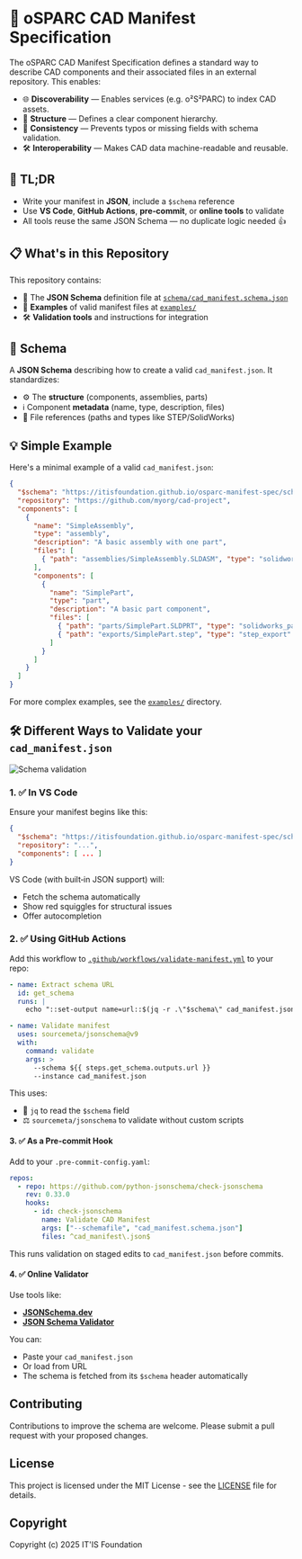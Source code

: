 # 📘 oSPARC CAD Manifest Specification

The oSPARC CAD Manifest Specification defines a standard way to describe CAD components and their associated files in an external repository. This enables:

* 🌐 **Discoverability** — Enables services (e.g. o²S²PARC) to index CAD assets.
* 📂 **Structure** — Defines a clear component hierarchy.
* 💾 **Consistency** — Prevents typos or missing fields with schema validation.
* 🛠️ **Interoperability** — Makes CAD data machine-readable and reusable.

## 🔗 TL;DR

* Write your manifest in **JSON**, include a `$schema` reference
* Use **VS Code**, **GitHub Actions**, **pre‑commit**, or **online tools** to validate
* All tools reuse the same JSON Schema — no duplicate logic needed 👍

## 📋 What's in this Repository

This repository contains:

* 🧩 The **JSON Schema** definition file at [`schema/cad_manifest.schema.json`](schema/cad_manifest.schema.json)
* 📝 **Examples** of valid manifest files at [`examples/`](examples/)
* 🛠️ **Validation tools** and instructions for integration


## 🧩 Schema


A **JSON Schema** describing how to create a valid `cad_manifest.json`.
It standardizes:

* ⚙️ The **structure** (components, assemblies, parts)
* ℹ️ Component **metadata** (name, type, description, files)
* 🧰 File references (paths and types like STEP/SolidWorks)


## 💡 Simple Example

Here's a minimal example of a valid `cad_manifest.json`:

```json
{
  "$schema": "https://itisfoundation.github.io/osparc-manifest-spec/schema/cad_manifest.schema.json",
  "repository": "https://github.com/myorg/cad-project",
  "components": [
    {
      "name": "SimpleAssembly",
      "type": "assembly",
      "description": "A basic assembly with one part",
      "files": [
        { "path": "assemblies/SimpleAssembly.SLDASM", "type": "solidworks_assembly" }
      ],
      "components": [
        {
          "name": "SimplePart",
          "type": "part",
          "description": "A basic part component",
          "files": [
            { "path": "parts/SimplePart.SLDPRT", "type": "solidworks_part" },
            { "path": "exports/SimplePart.step", "type": "step_export" }
          ]
        }
      ]
    }
  ]
}
```

For more complex examples, see the [`examples/`](examples/) directory.


## 🛠️ Different Ways to Validate your `cad_manifest.json`

![Schema validation](https://json-schema.org/img/json_schema.svg)

### 1. ✅ In VS Code

Ensure your manifest begins like this:

```json
{
  "$schema": "https://itisfoundation.github.io/osparc-manifest-spec/schema/cad_manifest.schema.json",
  "repository": "...",
  "components": [ ... ]
}
```

VS Code (with built‑in JSON support) will:

* Fetch the schema automatically
* Show red squiggles for structural issues
* Offer autocompletion


### 2. ✅ Using GitHub Actions

Add this workflow to [`.github/workflows/validate-manifest.yml`](.github/workflows/validate-manifest.yml) to your repo:

```yaml
- name: Extract schema URL
  id: get_schema
  runs: |
    echo "::set-output name=url::$(jq -r .\"$schema\" cad_manifest.json)"

- name: Validate manifest
  uses: sourcemeta/jsonschema@v9
  with:
    command: validate
    args: >
      --schema ${{ steps.get_schema.outputs.url }}
      --instance cad_manifest.json
```

This uses:

* 🐳 `jq` to read the `$schema` field
* ⚖️ `sourcemeta/jsonschema` to validate without custom scripts


#### 3. ✅ As a Pre-commit Hook

Add to your `.pre-commit-config.yaml`:

```yaml
repos:
  - repo: https://github.com/python-jsonschema/check-jsonschema
    rev: 0.33.0
    hooks:
      - id: check-jsonschema
        name: Validate CAD Manifest
        args: ["--schemafile", "cad_manifest.schema.json"]
        files: ^cad_manifest\.json$
```

This runs validation on staged edits to `cad_manifest.json` before commits.


#### 4. ✅ Online Validator

Use tools like:

* [**JSONSchema.dev**](https://jsonschema.dev/)
* [**JSON Schema Validator**](https://www.jsonschemavalidator.net/)

You can:

* Paste your `cad_manifest.json`
* Or load from URL
* The schema is fetched from its `$schema` header automatically



## Contributing

Contributions to improve the schema are welcome. Please submit a pull request with your proposed changes.

## License

This project is licensed under the MIT License - see the [LICENSE](LICENSE) file for details.

## Copyright

Copyright (c) 2025 IT'IS Foundation

